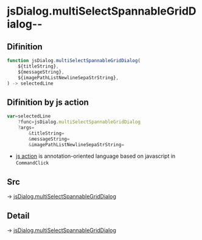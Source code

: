 # jsDialog.multiSelectSpannableGridDialog--

## Difinition

```js.js
function jsDialog.multiSelectSpannableGridDialog(
	${titleString},
	${messageString},
	${imagePathListNewlineSepaStrString},
) -> selectedLine
```




## Difinition by js action

```js.js
var=selectedLine
	?func=jsDialog.multiSelectSpannableGridDialog
	?args=
		&titleString=
		&messageString=
		&imagePathListNewlineSepaStrString=
```

- [js action](#) is annotation-oriented language based on javascript in `CommandClick`



## Src

-> [jsDialog.multiSelectSpannableGridDialog](https://github.com/puutaro/CommandClick/blob/master/app/src/main/java/com/puutaro/commandclick/fragment_lib/terminal_fragment/js_interface/dialog/JsDialog.kt#L281)

## Detail

-> [jsDialog.multiSelectSpannableGridDialog](https://github.com/puutaro/CommandClick/blob/master/md/developer/js_interface/details/dialog/JsDialog/multiSelectSpannableGridDialog.md)
